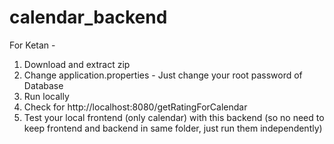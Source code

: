 # calendar_backend

For Ketan - 
1. Download and extract zip
2. Change application.properties - Just change your root password of Database
3. Run locally
4. Check for http://localhost:8080/getRatingForCalendar
5. Test your local frontend (only calendar) with this backend (so no need to keep frontend and backend in same folder, just run them independently) 
